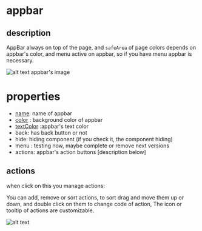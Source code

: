 # appbar  

## description 

AppBar always on top of the page, and `safeArea` of page colors depends on appbar's color,
and menu active on appbar, so if you have menu appbar is necessary.

![alt text](/doc/assets/images/properties/appbar.png)
appbar's image

# properties
-  [name](/properties/name.md): name of appbar
- [color](/properties/color.md) : background color of appbar
- [textColor](/properties/color.md) :appbar's text color 
- back: has back button or not
- hide: hiding component (if you check it, the component hiding)
- menu : testing now, maybe complete or remove next versions
- actions: appbar's action buttons [description below]

## actions

when click on this you manage actions:

You can add, remove or sort actions, to sort drag and move them up or down, 
and double click on them to change code of action, The icon or tooltip of actions are customizable. 

![alt text](/doc/assets/images/properties/actions.png)